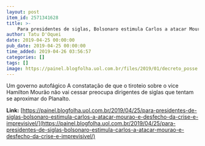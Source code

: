 ```yaml
---
layout: post
item_id: 2571341628
title: >-
    Para presidentes de siglas, Bolsonaro estimula Carlos a atacar Mourão e desfecho da crise é imprevisível
author: Tatu D'Oquei
date: 2019-04-25 00:00:00
pub_date: 2019-04-25 00:00:00
time_added: 2019-04-26 03:56:57
categories: []
tags: []
image: https://painel.blogfolha.uol.com.br/files/2019/01/decreto_posse.jpg
---
```


Um governo autofágico A constatação de que o tiroteio sobre o vice Hamilton Mourão não vai cessar preocupa dirigentes de siglas que tentam se aproximar do Planalto.

**Link:** [https://painel.blogfolha.uol.com.br/2019/04/25/para-presidentes-de-siglas-bolsonaro-estimula-carlos-a-atacar-mourao-e-desfecho-da-crise-e-imprevisivel/](https://painel.blogfolha.uol.com.br/2019/04/25/para-presidentes-de-siglas-bolsonaro-estimula-carlos-a-atacar-mourao-e-desfecho-da-crise-e-imprevisivel/)

